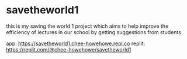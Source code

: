 # savetheworld1
this is my saving the world 1 project which aims to help improve the efficiency of lectures in our school by getting suggestions from students

app: https://savetheworld1.chee-howehowe.repl.co
replit: https://replit.com/@chee-howehowe/savetheworld1
